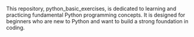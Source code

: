 This repository, python_basic_exercises, is dedicated to learning and practicing fundamental Python programming concepts. It is designed for beginners who are new to Python and want to build a strong foundation in coding.
